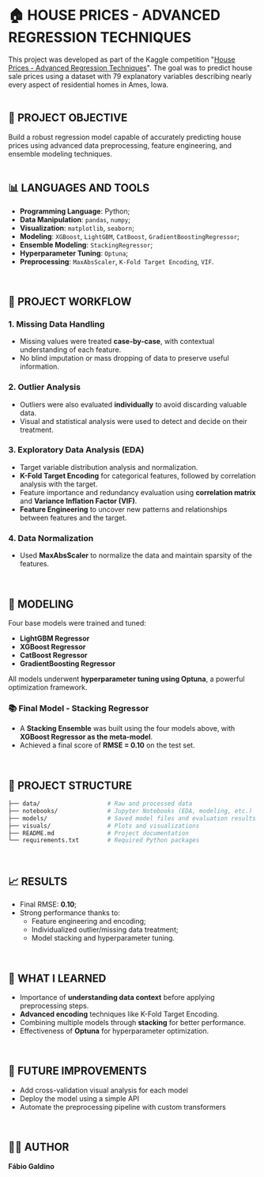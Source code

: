# 🏠 **HOUSE PRICES - ADVANCED REGRESSION TECHNIQUES**

This project was developed as part of the Kaggle competition "[House Prices - Advanced Regression Techniques](https://www.kaggle.com/competitions/house-prices-advanced-regression-techniques)". The goal was to predict house sale prices using a dataset with 79 explanatory variables describing nearly every aspect of residential homes in Ames, Iowa.
<br>
<br>

## 📌 **PROJECT OBJECTIVE**

Build a robust regression model capable of accurately predicting house prices using advanced data preprocessing, feature engineering, and ensemble modeling techniques.
<br>
<br>

## 📊 **LANGUAGES AND TOOLS**

- **Programming Language**: Python;
- **Data Manipulation**: `pandas`, `numpy`;
- **Visualization**: `matplotlib`, `seaborn`;
- **Modeling**: `XGBoost`, `LightGBM`, `CatBoost`, `GradientBoostingRegressor`;
- **Ensemble Modeling**: `StackingRegressor`;
- **Hyperparameter Tuning**: `Optuna`;
- **Preprocessing**: `MaxAbsScaler`, `K-Fold Target Encoding`, `VIF`.
<br>

## 🧠 **PROJECT WORKFLOW**

### 1. Missing Data Handling
- Missing values were treated **case-by-case**, with contextual understanding of each feature.
- No blind imputation or mass dropping of data to preserve useful information.

### 2. Outlier Analysis
- Outliers were also evaluated **individually** to avoid discarding valuable data.
- Visual and statistical analysis were used to detect and decide on their treatment.

### 3. Exploratory Data Analysis (EDA)
- Target variable distribution analysis and normalization.
- **K-Fold Target Encoding** for categorical features, followed by correlation analysis with the target.
- Feature importance and redundancy evaluation using **correlation matrix** and **Variance Inflation Factor (VIF)**.
- **Feature Engineering** to uncover new patterns and relationships between features and the target.

### 4. Data Normalization
- Used **MaxAbsScaler** to normalize the data and maintain sparsity of the features.
<br>

## 🤖 **MODELING**

Four base models were trained and tuned:

- **LightGBM Regressor**
- **XGBoost Regressor**
- **CatBoost Regressor**
- **GradientBoosting Regressor**

All models underwent **hyperparameter tuning using Optuna**, a powerful optimization framework.

### 📚 Final Model - Stacking Regressor
- A **Stacking Ensemble** was built using the four models above, with **XGBoost Regressor as the meta-model**.
- Achieved a final score of **RMSE = 0.10** on the test set.
<br>

## 📁 **PROJECT STRUCTURE**

```bash
├── data/                   # Raw and processed data
├── notebooks/              # Jupyter Notebooks (EDA, modeling, etc.)
├── models/                 # Saved model files and evaluation results
├── visuals/                # Plots and visualizations
├── README.md               # Project documentation
└── requirements.txt        # Required Python packages
```
<br>

## 📈 **RESULTS**

- Final RMSE: **0.10**;
- Strong performance thanks to:
  - Feature engineering and encoding;
  - Individualized outlier/missing data treatment;
  - Model stacking and hyperparameter tuning.
<br>

## 🧠 **WHAT I LEARNED**

- Importance of **understanding data context** before applying preprocessing steps.
- **Advanced encoding** techniques like K-Fold Target Encoding.
- Combining multiple models through **stacking** for better performance.
- Effectiveness of **Optuna** for hyperparameter optimization.
<br>

## 📌 **FUTURE IMPROVEMENTS**

- Add cross-validation visual analysis for each model
- Deploy the model using a simple API
- Automate the preprocessing pipeline with custom transformers
<br>

## 🧑‍💻 **AUTHOR**

**Fábio Galdino**